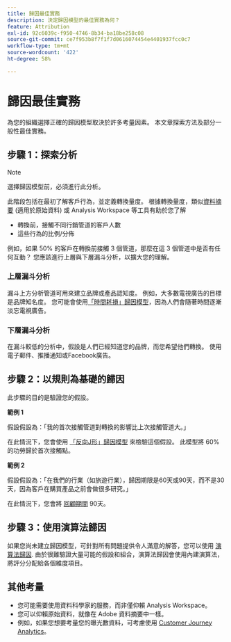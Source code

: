 ```yaml
---
title: 歸因最佳實務
description: 決定歸因模型的最佳實務為何？
feature: Attribution
exl-id: 92c6039c-f950-4746-8b34-ba18be258c08
source-git-commit: ce7f953b8f7f1f7d0616074454e4401937fcc0c7
workflow-type: tm+mt
source-wordcount: '422'
ht-degree: 58%

---
```


# 歸因最佳實務

為您的組織選擇正確的歸因模型取決於許多考量因素。 本文章探索方法及部分一般性最佳實務。

## 步驟 1：探索分析

>[!NOTE]
>選擇歸因模型前，必須進行此分析。

此階段包括在最初了解客戶行為，並定義轉換量度。 根據轉換量度，類似[資料摘要](https://experienceleague.adobe.com/docs/analytics/export/analytics-data-feed/data-feed-overview.html?lang=zh-Hant) (適用於原始資料) 或 Analysis Workspace 等工具有助於您了解

* 轉換前，接觸不同行銷管道的客戶人數
* 這些行為的比例/分佈

例如，如果 50% 的客戶在轉換前接觸 3 個管道，那麼在這 3 個管道中是否有任何互動？
您應該進行上層與下層漏斗分析，以擴大您的理解。

### 上層漏斗分析

漏斗上方分析管道可用來建立品牌或產品認知度。 例如，大多數電視廣告的目標是品牌知名度。 您可能會使用[「時間耗損」歸因模型](/help/analyze/analysis-workspace/attribution/models.md)，因為人們會隨著時間逐漸淡忘電視廣告。

### 下層漏斗分析

在漏斗較低的分析中，假設是人們已經知道您的品牌，而您希望他們轉換。 使用電子郵件、推播通知或Facebook廣告。

## 步驟 2：以規則為基礎的歸因

此步驟的目的是驗證您的假設。

**範例 1**

假設假設為：「我的首次接觸管道對轉換的影響比上次接觸管道大。」

在此情況下，您會使用 [「反向J形」歸因模型](/help/analyze/analysis-workspace/attribution/models.md) 來檢驗這個假設。 此模型將 60% 的功勞歸於首次接觸點。

**範例 2**

假設假設為：「在我們的行業（如旅遊行業），歸因期限是60天或90天，而不是30天，因為客戶在購買產品之前會做很多研究。」

在此情況下，您會將 [回顧期間](https://experienceleague.adobe.com/docs/analytics/analyze/analysis-workspace/attribution/models.html#lookback-windows) 90天。

## 步驟 3：使用演算法歸因

如果您尚未建立歸因模型，可針對所有問題提供令人滿意的解答，您可以使用 [演算法歸因](/help/analyze/analysis-workspace/attribution/algorithmic.md). 由於很難驗證大量可能的假設和組合，演算法歸因會使用內建演算法，將評分分配給各個維度項目。

## 其他考量

* 您可能需要使用資料科學家的服務，而非僅仰賴 Analysis Workspace。
* 您可以仰賴原始資料，就像在 Adobe 資料摘要中一樣。
* 例如，如果您想要考量您的曝光數資料，可考慮使用 [Customer Journey Analytics](https://experienceleague.adobe.com/docs/analytics-platform/using/cja-overview/cja-overview.html)。
